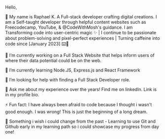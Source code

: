 Hello,


🚀 My name is Raphael K. A Full-stack developer crafting digital creations. I am a Self-taught developer through helpful content websites such as Freecodecamp, YouTube, & @CodeWithMosh's guidance. I am Transforming code into user-centric magic ✨ | I continue to be passionate about problem-solving and pixel-perfect experiences | Turning caffeine into code since [January 2023] ⌨️🎨 



 🔭 I’m currently working on a Full Stack Website that helps inform users of where their data potential could be on the web.
 
🌱 I’m currently learning Node.JS, Express.js and React Framework

🤔 I’m looking for help with finding a Full Stack Developer role.

💬 Ask me about my experience over the years! Find me on linkedIn. Link is in my profile bio.

⚡ Fun fact: I have always been afraid to code because I thought i wasn't good enough. I was wrong! This is just the beginning of a long dream.

🫠 Something i wish i could change from the past - Learning to use Git and Github early in my learning path so i could showcase my progress from day one! 





